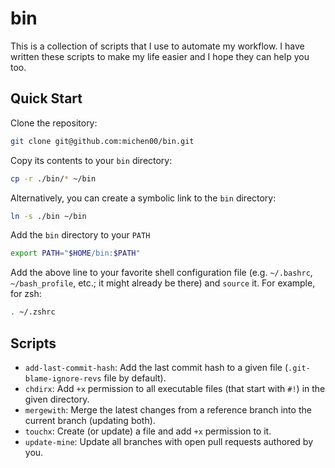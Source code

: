 # bin

This is a collection of scripts that I use to automate my workflow. I have written these scripts to make my life easier and I hope they can help you too.

## Quick Start

Clone the repository:

```bash
git clone git@github.com:michen00/bin.git
```

Copy its contents to your `bin` directory:

```bash
cp -r ./bin/* ~/bin
```

Alternatively, you can create a symbolic link to the `bin` directory:

```bash
ln -s ./bin ~/bin
```

Add the `bin` directory to your `PATH`

```bash
export PATH="$HOME/bin:$PATH"
```

Add the above line to your favorite shell configuration file (e.g. `~/.bashrc`, `~/bash_profile`, etc.; it might already be there) and `source` it. For example, for zsh:

```bash
. ~/.zshrc
```

## Scripts

- `add-last-commit-hash`: Add the last commit hash to a given file (`.git-blame-ignore-revs` file by default).
- `chdirx`: Add `+x` permission to all executable files (that start with `#!`) in the given directory.
- `mergewith`: Merge the latest changes from a reference branch into the current branch (updating both).
- `touchx`: Create (or update) a file and add `+x` permission to it.
- `update-mine`: Update all branches with open pull requests authored by you.
